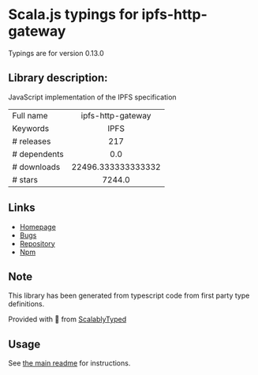 
# Scala.js typings for ipfs-http-gateway

Typings are for version 0.13.0

## Library description:
JavaScript implementation of the IPFS specification

|                    |                 |
| ------------------ | :-------------: |
| Full name          | ipfs-http-gateway |
| Keywords           | IPFS |
| # releases         | 217 |
| # dependents       | 0.0 |
| # downloads        | 22496.333333333332 |
| # stars            | 7244.0 |

## Links
- [Homepage](https://github.com/ipfs/js-ipfs/tree/master/packages/ipfs-http-gateway#readme)
- [Bugs](https://github.com/ipfs/js-ipfs/issues)
- [Repository](https://github.com/ipfs/js-ipfs)
- [Npm](https://www.npmjs.com/package/ipfs-http-gateway)
    


## Note
This library has been generated from typescript code from first party type definitions.

Provided with :purple_heart: from [ScalablyTyped](https://github.com/oyvindberg/ScalablyTyped)

## Usage
See [the main readme](../../readme.md) for instructions.


